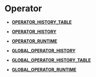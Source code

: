 # Operator

-   **[OPERATOR\_HISTORY\_TABLE](OPERATOR_HISTORY_TABLE.md)**  

-   **[OPERATOR\_HISTORY](OPERATOR_HISTORY.md)**  

-   **[OPERATOR\_RUNTIME](OPERATOR_RUNTIME.md)**  

-   **[GLOBAL\_OPERATOR\_HISTORY](GLOBAL_OPERATOR_HISTORY.md)**  

-   **[GLOBAL\_OPERATOR\_HISTORY\_TABLE](GLOBAL_OPERATOR_HISTORY_TABLE.md)**  

-   **[GLOBAL\_OPERATOR\_RUNTIME](GLOBAL_OPERATOR_RUNTIME.md)**  


